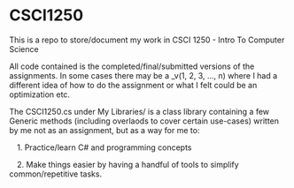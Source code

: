 # CSCI1250

This is a repo to store/document my work in CSCI 1250 - Intro To Computer Science

All code contained is the completed/final/submitted versions of the assignments. In some cases there may be a _v(1, 2, 3, ..., n) where I had a different idea of how to do the assignment or what I felt could be an optimization etc.

The CSCI1250.cs under My Libraries/ is a class library containing a few Generic methods (including overlaods to cover certain use-cases) written by me not as an assignment, but as a way for me to:

&emsp;1. Practice/learn C# and programming concepts

&emsp;2. Make things easier by having a handful of tools to simplify common/repetitive tasks.
